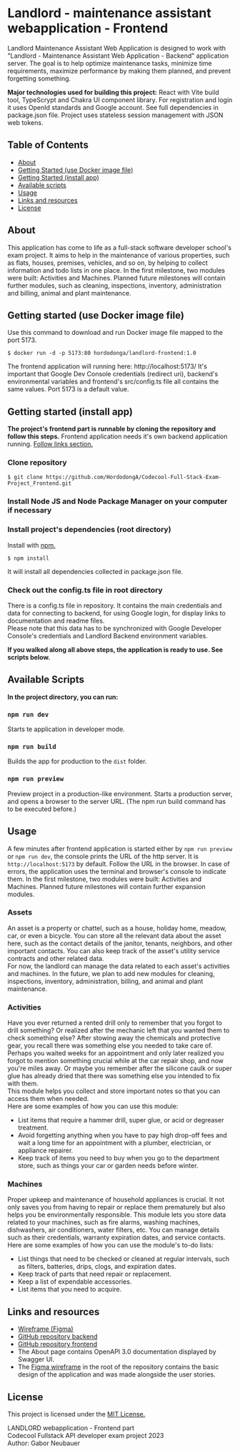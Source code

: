 # Landlord - maintenance assistant webapplication - Frontend
Landlord Maintenance Assistant Web Application is designed to work with "Landlord - Maintenance Assistant Web Application - Backend" application server. The goal is to help optimize maintenance tasks, minimize time requirements, maximize performance by making them planned, and prevent forgetting something.

**Major technologies used for building this project:** React with Vite build tool, TypeScrypt and Chakra UI component library. For registration and login it uses OpenId standards and Google account. See full dependencies in package.json file. Project uses stateless session management with JSON web tokens.


## Table of Contents
- [About](#about)
- [Getting Started (use Docker image file)](#getting-started-use-docker-image-file)
- [Getting Started (install app)](#getting-started-install-app)
- [Available scripts](#available-scripts)
- [Usage](#usage)
- [Links and resources](#links-and-resources)
- [License](#license)


## About
This application has come to life as a full-stack software developer school's exam project. It aims to help in the maintenance of various properties, such as flats, houses, premises, vehicles, and so on, by helping to collect information and todo lists in one place. In the first milestone, two modules were built: Activities and Machines. Planned future milestones will contain further modules, such as cleaning, inspections, inventory, administration and billing, animal and plant maintenance. 


## Getting started (use Docker image file)
Use this command to download and run Docker image file mapped to the port 5173. 
```
$ docker run -d -p 5173:80 hordodonga/landlord-frontend:1.0
```
The frontend application will running here: http://localhost:5173/
It's important that Google Dev Console credentials (redirect uri), backend's environmental variables and frontend's src/config.ts file all contains the same values. Port 5173 is a default value.


## Getting started (install app)
**The project's frontend part is runnable by cloning the repository and follow this steps.** Frontend application needs it's own backend application running. [Follow links section.](#links-and-resources)
### Clone repository
```
$ git clone https://github.com/HordodongA/Codecool-Full-Stack-Exam-Project_Frontend.git
```
### Install Node JS and Node Package Manager on your computer if necessary
### Install project's dependencies (root directory)
Install with [npm.](https://www.npmjs.com/)
```
$ npm install
```
It will install all dependencies collected in package.json file.

### Check out the config.ts file in root directory
There is a config.ts file in repository. It contains the main credentials and data for connecting to backend, for using Google login, for display links to documentation and readme files.  
Please note that this data has to be synchronized with Google Developer Console's credentials and Landlord Backend environment variables.

**If you walked along all above steps, the application is ready to use. See scripts below.**


## Available Scripts
**In the project directory, you can run:**
### `npm run dev`
Starts te application in developer mode.
### `npm run build`
Builds the app for production to the `dist` folder.
### `npm run preview`
Preview project in a production-like environment. Starts a production server, and opens a browser to the server URL. (The npm run build command has to be executed before.)


## Usage
A few minutes after frontend application is started either by `npm run preview` or `npm run dev`, the console prints the URL of the http server. It is `http://localhost:5173` by default. Follow the URL in the browser. In case of errors, the application uses the terminal and browser's console to indicate them. In the first milestone, two modules were built: Activities and Machines. Planned future milestones will contain further expansion modules.

### Assets
An asset is a property or chattel, such as a house, holiday home, meadow, car, or even a bicycle. You can store all the relevant data about the asset here, such as the contact details of the janitor, tenants, neighbors, and other important contacts. You can also keep track of the asset's utility service contracts and other related data.  
For now, the landlord can manage the data related to each asset's activities and machines. In the future, we plan to add new modules for cleaning, inspections, inventory, administration, billing, and animal and plant maintenance.  

### Activities
Have you ever returned a rented drill only to remember that you forgot to drill something? Or realized after the mechanic left that you wanted them to check something else? 
After stowing away the chemicals and protective gear, you recall there was something else you needed to take care of. Perhaps you waited weeks for an appointment and only later realized you forgot to mention something crucial while at the car repair shop, and now you're miles away. Or maybe you remember after the silicone caulk or super glue has already dried that there was something else you intended to fix with them.  
This module helps you collect and store important notes so that you can access them when needed.  
Here are some examples of how you can use this module:  
* List items that require a hammer drill, super glue, or acid or degreaser treatment.  
* Avoid forgetting anything when you have to pay high drop-off fees and wait a long time for an appointment with a plumber, electrician, or appliance repairer.  
* Keep track of items you need to buy when you go to the department store, such as things your car or garden needs before winter.  

### Machines
Proper upkeep and maintenance of household appliances is crucial. It not only saves you from having to repair or replace them prematurely but also helps you be environmentally responsible. This module lets you store data related to your machines, such as fire alarms, washing machines, dishwashers, air conditioners, water filters, etc. You can manage details such as their credentials, warranty expiration dates, and service contacts.  
Here are some examples of how you can use the module's to-do lists:  
* List things that need to be checked or cleaned at regular intervals, such as filters, batteries, drips, clogs, and expiration dates.  
* Keep track of parts that need repair or replacement.  
* Keep a list of expendable accessories.  
* List items that you need to acquire.  


## Links and resources
* [Wireframe (Figma)](https://www.figma.com/file/TWU5SGmZQ5tDEllSZ4iMpx/HdA_Exam-Project_Wireframe_1.1?node-id=0%3A1&t=JJKIYxl5MBnpcDVP-1)  
* [GitHub repository backend](https://github.com/HordodongA/Codecool-Full-Stack-Exam-Project_Backend)  
* [GitHub repository frontend](https://github.com/HordodongA/Codecool-Full-Stack-Exam-Project_Frontend)  
* The About page contains OpenAPI 3.0 documentation displayed by Swagger UI.  
* The [Figma wireframe](https://www.figma.com/file/TWU5SGmZQ5tDEllSZ4iMpx/HdA_Exam-Project_Wireframe_1.2.1?type=design&node-id=0%3A1&t=1XVm9Be3pQidybrb-1) in the root of the repository contains the basic design of the application and was made alongside the user stories.  


## License
This project is licensed under the [MIT License.](https://choosealicense.com/licenses/mit/)  

LANDLORD webapplication - Frontend part  
Codecool Fullstack API developer exam project 2023  
Author: Gabor Neubauer